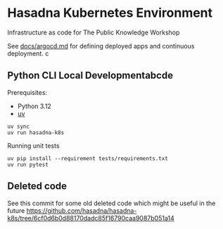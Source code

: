 # Hasadna Kubernetes Environment

Infrastructure as code for The Public Knowledge Workshop

See [docs/argocd.md](docs/argocd.md) for defining deployed apps and continuous deployment.
c
## Python CLI Local Developmentabcde

Prerequisites:


* Python 3.12
* [uv](https://docs.astral.sh/uv/)

```
uv sync
uv run hasadna-k8s
```

Running unit tests

```
uv pip install --requirement tests/requirements.txt
uv run pytest
```

## Deleted code

See this commit for some old deleted code which might be useful in the future https://github.com/hasadna/hasadna-k8s/tree/6cf0d6b0d88170dadc85f16790caa9087b051a14

